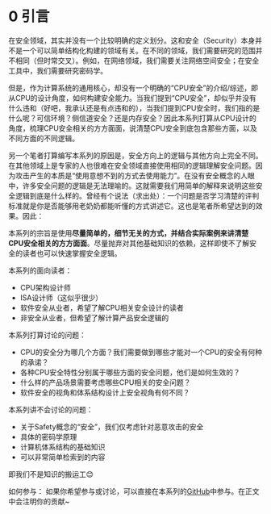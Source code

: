 # 0 引言

在安全领域，其实并没有一个比较明确的定义划分。这和安全（Security）本身并不是一个可以简单结构化构建的领域有关。在不同的领域，我们需要研究的范围并不相同（但时常交叉）。例如，在网络领域，我们需要关注网络空间安全；在安全工具中，我们需要研究密码学。

但是，作为计算系统的通用核心，却没有一个明确的“CPU安全”的介绍/综述，即从CPU的设计角度，如何构建安全能力。当我们提到“CPU安全”，却似乎并没有什么违和（好吧，我承认还是有点违和的），当我们提到CPU安全时，我们指的是什么呢？可信环境？侧信道安全？还是内存安全？因此本系列打算从CPU设计的角度，梳理CPU安全相关的方方面面，说清楚CPU安全到底包含那些方面，以及不同方面的不同逻辑。

另一个笔者打算编写本系列的原因是，安全方向上的逻辑与其他方向上完全不同。在其他领域上是专家的人也很难在安全领域直接使用相同的逻辑理解安全问题。因为攻击产生的本质是“使用意想不到的方式去使用能力”。在没有安全概念的人眼中，许多安全问题的逻辑是无法理喻的。这就需要我们用简单的解释来说明这些安全逻辑到底是什么样的。曾经有个说法（求出处）：一个问题是否学习清楚的评判标准就是你是否能够用老奶奶都能听懂的方式讲述它。这也是笔者所希望达到的效果。因此：

本系列的宗旨是使用**尽量简单的，细节无关的方式，并结合实际案例来讲清楚CPU安全相关的方方面面**。尽量抛弃对其他基础知识的依赖，这样即使不了解安全的读者也可以快速掌握安全逻辑。

本系列的面向读者：

+ CPU架构设计师
+ ISA设计师（这似乎很少）
+ 软件安全从业者，希望了解CPU相关安全设计的读者
+ 非安全从业者，但希望了解计算产品安全逻辑的

本系列打算讨论的问题：

+ CPU的安全分为哪几个方面？我们需要做到哪些才能对一个CPU的安全有何种的承诺？
+ 各种CPU安全特性分别属于哪些方面的安全问题，他们是如何生效的？
+ 什么样的产品场景需要考虑哪些CPU相关的安全问题？
+ 软件安全的视角和体系结构设计上安全视角有何不同？

本系列讲不会讨论的问题：

+ 关于Safety概念的“安全”，我们仅考虑针对恶意攻击的安全
+ 具体的密码学原理
+ 计算机体系结构的基础知识
+ 可以非常简单检索到的内容

即我们不是知识的搬运工😊
  
如何参与：
如果你希望参与或讨论，可以直接在本系列的[GitHub](https://github.com/Readm/TechBlog)中参与。在正文中会注明你的贡献~